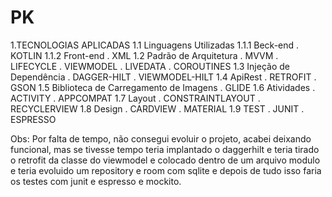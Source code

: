 # PK
1.TECNOLOGIAS APLICADAS
1.1 Linguagens Utilizadas
1.1.1 Beck-end
. KOTLIN
1.1.2 Front-end
. XML
1.2 Padrão de Arquitetura
. MVVM
. LIFECYCLE
. VIEWMODEL
. LIVEDATA
. COROUTINES
1.3 Injeção de Dependência
. DAGGER-HILT
. VIEWMODEL-HILT
1.4 ApiRest
. RETROFIT
. GSON
1.5 Biblioteca de Carregamento de Imagens
. GLIDE
1.6 Atividades
. ACTIVITY
. APPCOMPAT
1.7 Layout
. CONSTRAINTLAYOUT
. RECYCLERVIEW
1.8 Design
. CARDVIEW
. MATERIAL
1.9 TEST
. JUNIT
. ESPRESSO

Obs: Por falta de tempo, não consegui evoluir o projeto, acabei deixando funcional, mas se tivesse tempo teria implantado o daggerhilt e teria tirado o retrofit da classe do viewmodel e colocado dentro de um arquivo modulo e teria evoluido um repository e room com sqlite e depois de tudo isso faria os testes com junit e espresso e mockito.

